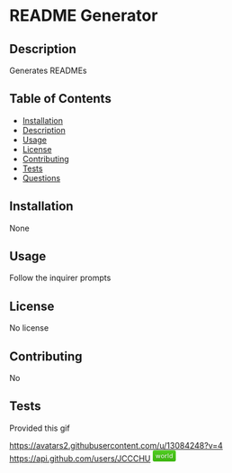 
# README Generator

## Description

Generates READMEs

## Table of Contents

* [Installation](#installation)
* [Description](#description)
* [Usage](#usage)
* [License](#license)
* [Contributing](#contributing)
* [Tests](#tests)
* [Questions](#questions)
 
## Installation

None

## Usage

Follow the inquirer prompts

## License

No license

## Contributing

No

## Tests

Provided this gif

https://avatars2.githubusercontent.com/u/13084248?v=4
https://api.github.com/users/JCCCHU
<svg xmlns="http://www.w3.org/2000/svg" xmlns:xlink="http://www.w3.org/1999/xlink" width="41" height="20"><linearGradient id="s" x2="0" y2="100%"><stop offset="0" stop-color="#bbb" stop-opacity=".1"/><stop offset="1" stop-opacity=".1"/></linearGradient><clipPath id="r"><rect width="41" height="20" rx="3" fill="#fff"/></clipPath><g clip-path="url(#r)"><rect width="0" height="20" fill="#4c1"/><rect x="0" width="41" height="20" fill="#4c1"/><rect width="41" height="20" fill="url(#s)"/></g><g fill="#fff" text-anchor="middle" font-family="Verdana,Geneva,DejaVu Sans,sans-serif" text-rendering="geometricPrecision" font-size="110"><text x="205" y="150" fill="#010101" fill-opacity=".3" transform="scale(.1)" textLength="310">world</text><text x="205" y="140" transform="scale(.1)" textLength="310">world</text></g></svg>
